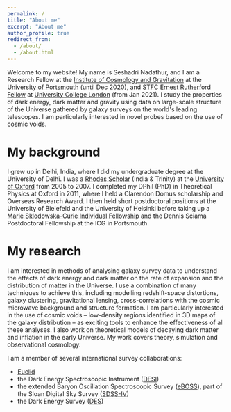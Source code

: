 ```yaml
---
permalink: /
title: "About me"
excerpt: "About me"
author_profile: true
redirect_from:
  - /about/
  - /about.html
---
```


Welcome to my website! My name is Seshadri Nadathur, and I am a Research Fellow at the [Institute of Cosmology and Gravitation](http://www.icg.port.ac.uk/) at the [University of Portsmouth](https://www.port.ac.uk/) (until Dec 2020), and [STFC](https://stfc.ukri.org/) [Ernest Rutherford Fellow](https://stfc.ukri.org/funding/fellowships/ernest-rutherford-fellowship/) at [University College London](https://www.ucl.ac.uk/physics-astronomy/) (from Jan 2021). I study the properties of dark energy, dark matter and gravity using data on large-scale structure of the Universe gathered by galaxy surveys on the world's leading telescopes. I am particularly interested in novel probes based on the use of cosmic voids.

My background
======
I grew up in Delhi, India, where I did my undergraduate degree at the University of Delhi. I was a [Rhodes Scholar](https://www.rhodeshouse.ox.ac.uk/) (India & Trinity) at the [University of Oxford](https://www.ox.ac.uk/) from 2005 to 2007. I completed my DPhil (PhD) in Theoretical Physics at Oxford in 2011, where I held a Clarendon Domus scholarship and Overseas Research Award. I then held short postdoctoral positions at the University of Bielefeld and the University of Helsinki before taking up a [Marie Sklodowska-Curie Individual Fellowship](https://ec.europa.eu/research/mariecurieactions/actions/individual-fellowships_en) and the Dennis Sciama Postdoctoral Fellowship at the ICG in Portsmouth.

My research
======
I am interested in methods of analysing galaxy survey data to understand the effects of dark energy and dark matter on the rate of expansion and the distribution of matter in the Universe. I use a combination of many techniques to achieve this, including modelling redshift-space distortions, galaxy clustering, gravitational lensing, cross-correlations with the cosmic microwave background and structure formation. I am particularly interested in the use of cosmic voids – low-density regions identified in 3D maps of the galaxy distribution – as exciting tools to enhance the effectiveness of all these analyses. I also work on theoretical models of decaying dark matter and inflation in the early Universe. My work covers theory, simulation and observational cosmology.

I am a member of several international survey collaborations:
- [Euclid](https://www.euclid-ec.org/?_ga=2.46415655.1079985913.1604922658-1106304154.1581260477)
- the Dark Energy Spectroscopic Instrument ([DESI](https://www.desi.lbl.gov/?_ga=2.83984153.1079985913.1604922658-1106304154.1581260477))
- the extended Baryon Oscillation Spectroscopic Survey ([eBOSS](https://www.sdss.org/surveys/eboss/?_ga=2.37810211.1079985913.1604922658-1106304154.1581260477)), part of the Sloan Digital Sky Survey ([SDSS-IV](https://www.sdss.org/))
- the Dark Energy Survey ([DES](https://www.darkenergysurvey.org/?_ga=2.1317809.1079985913.1604922658-1106304154.1581260477))
